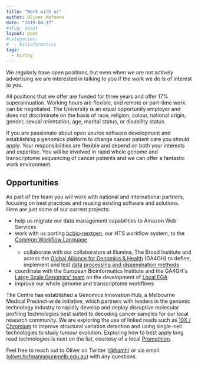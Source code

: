 ```yaml
---
title: "Work with us"
author: Oliver Hofmann
date: "2019-04-17"
#slug: about
layout: post
#categories:
#  - bioinformatics
tags:
  - hiring
---
```


We regularly have open positions, but even when we are not actively advertising we are interested in talking to you if the work we do is of interest to you. 

All positions that we offer are funded for three years and offer 17% superannuation. Working hours are flexible, and remote or part-time work can be negotiated. The University is an equal opportunity employer and does not discriminate on the basis of race, religion, colour, national origin, gender, sexual orientation, age, marital status, or disability status.

If you are passionate about open source software development and establishing a genomics platform to change cancer patient care you should apply. Your responsibilities are flexible and depend on both your interests and expertise. You will be involved in rapid whole genome and transcriptome sequencing of cancer patients and we can offer a fantastic work environment.

## Opportunities

As part of the team you will work with national and international partners, focusing on best practices and reusing existing software and solutions. Here are just some of our current projects:

* help us migrate our data management capabilities to Amazon Web Services
* work with us porting [bcbio-nextgen](https://bcbio-nextgen.readthedocs.io/en/latest/), our HTS workflow system, to the [Common Workflow Language](https://bcbio-nextgen.readthedocs.io/en/latest/)
* * collaborate with our collaborators at Illumina, The Broad Institute and across the [Global Alliance for Genomics & Health](https://www.ga4gh.org/) (GA4GH) to define, implement and test [data processing and dissemination methods](https://github.com/ga4gh/wiki/wiki)
* coordinate with the European Bioinformatics Institute and the GA4GH's [Large Scale Genomics' team](https://github.com/ga4gh/large-scale-genomics-wiki/wiki) on the development of [Local EGA](https://localega.readthedocs.io/en/latest/)
* improve our whole genome and transcriptome workflows  

The Centre has established a Genomics Innovation Hub, a Melbourne Medical Precinct-wide initiative, which partners with leaders in the genomic technology industry to rapidly develop and deploy disruptive molecular profiling technologies best suited to decoding cancer samples for our local research community. We are exploring the use of linked reads such as [10X / Chromium](https://www.10xgenomics.com/) to improve structural variation detection and using single-cell technologies to study tumour evolution. Exploring how to best apply long read technologies is next on the list, courtesy of a local [Promethion](https://www.bioplatforms.com/australian-genome-research-facility-ltd/).

Feel free to reach out to Oliver on Twitter ([@fiamh](https://twitter.com/fiamh)) or via email (<oliver.hofmann@unimelb.edu.au>) with any questions.


